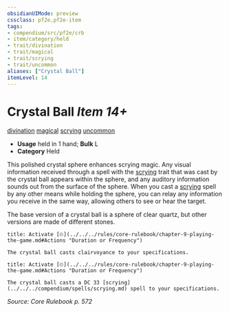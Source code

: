 ```yaml
---
obsidianUIMode: preview
cssclass: pf2e,pf2e-item
tags:
- compendium/src/pf2e/crb
- item/category/held
- trait/divination
- trait/magical
- trait/scrying
- trait/uncommon
aliases: ["Crystal Ball"]
itemLevel: 14
---
```

# Crystal Ball *Item 14+*  
[divination](../../../rules/traits/divination.md)  [magical](../../../rules/traits/magical.md)  [scrying](../../../rules/traits/scrying.md)  [uncommon](../../../rules/traits/uncommon.md)  

- **Usage** held in 1 hand; **Bulk** L
- **Category** Held

This polished crystal sphere enhances scrying magic. Any visual information received through a spell with the [scrying](../../../rules/traits/scrying.md) trait that was cast by the crystal ball appears within the sphere, and any auditory information sounds out from the surface of the sphere. When you cast a [scrying](../../spells/scrying.md) spell by any other means while holding the sphere, you can relay any information you receive in the same way, allowing others to see or hear the target.

The base version of a crystal ball is a sphere of clear quartz, but other versions are made of different stones.

```ad-embed-ability
title: Activate [⏲](../../../rules/core-rulebook/chapter-9-playing-the-game.md#Actions "Duration or Frequency")

The crystal ball casts clairvoyance to your specifications.
```

```ad-embed-ability
title: Activate [⏲](../../../rules/core-rulebook/chapter-9-playing-the-game.md#Actions "Duration or Frequency")

The crystal ball casts a DC 33 [scrying](../../../compendium/spells/scrying.md) spell to your specifications.
```

*Source: Core Rulebook p. 572*
